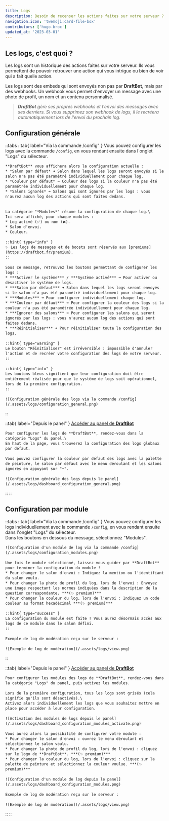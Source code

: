 ```yaml
---
title: Logs
description: Besoin de recenser les actions faites sur votre serveur ? Les logs sont là pour vous !
navigation.icon: 'twemoji:card-file-box'
contributors: ['hugo-broc']
updated_at: '2023-03-01'
---
```


## Les logs, c'est quoi ?

Les logs sont un historique des actions faites sur votre serveur. Ils vous permettent de pouvoir retrouver une action qui vous intrigue ou bien de voir qui a fait quelle action.

Les logs sont des embeds qui sont envoyés non pas par **DraftBot**, mais par des webhooks. Un webhook vous permet d'envoyer un message avec une photo de profil, un nom et un contenu personnalisé.
> ***DraftBot** gère ses propres webhooks et l'envoi des messages avec ses derniers. Si vous supprimez son webhook de logs, il le recréera automatiquement lors de l'envoi du prochain log.*

## Configuration générale

::tabs
  ::tab{ label="Via la commande /config" }
    Vous pouvez configurer les logs avec la commande `/config`, en vous rendant ensuite dans l'onglet "Logs" du sélecteur.


    **DraftBot** vous affichera alors la configuration actuelle :
    * *Salon par défaut* ➜ Salon dans lequel les logs seront envoyés si le salon n'a pas été paramétré individuellement pour chaque log.
    * *Couleur par défaut* ➜ Couleur des logs si la couleur n'a pas été paramétrée individuellement pour chaque log.
    * *Salons ignorés* ➜ Salons qui sont ignorés par les logs : vous n'aurez aucun log des actions qui sont faites dedans.


    La catégorie "*Modules*" résume la configuration de chaque log.\
    Ici sera affiché, pour chaque modules :
    * Log activé (✅) ou non (❌).
    * Salon d'envoi.
    * Couleur.

    ::hint{ type="info" }
    ✨ Les logs de messages et de boosts sont réservés aux [premiums](https://draftbot.fr/premium).
    ::

    Sous ce message, retrouvez les boutons permettant de configurer les logs :
    * ***Activer le système*** / ***Système activé*** ➜ Pour activer ou désactiver le système de logs.
    * ***Salon par défaut*** ➜ Salon dans lequel les logs seront envoyés si le salon n'a pas été paramétré individuellement pour chaque log.
    * ***Modules*** ➜ Pour configurer individuellement chaque log.
    * ***Couleur par défaut*** ➜ Pour configurer la couleur des logs si la couleur n'a pas été paramétrée individuellement pour chaque log.
    * ***Ignorer des salons*** ➜ Pour configurer les salons qui seront ignorés par les logs : vous n'aurez aucun log des actions qui sont faites dedans.
    * ***Réinitialiser*** ➜ Pour réinitialiser toute la configuration des logs.

    ::hint{ type="warning" }
    Le bouton "Réinitialiser" est irréversible : impossible d'annuler l'action et de recréer votre configuration des logs de votre serveur.
    ::

    ::hint{ type="info" }
    Les boutons bleus signifient que leur configuration doit être entièrement réalisée pour que le système de logs soit opérationnel, lors de la première configuration.
    ::

    ![Configuration générale des logs via la commande /config](/.assets/logs/configuration_general.png)
  ::

  ::tab{ label="Depuis le panel" }
    [Accéder au panel de **DraftBot**](https://draftbot.fr/dashboard)

    Pour configurer les logs de **DraftBot**, rendez-vous dans la catégorie "Logs" du panel.\
    En haut de la page, vous trouverez la configuration des logs globaux par défaut.

    Vous pouvez configurer la couleur par défaut des logs avec la palette de peinture, le salon par défaut avec le menu déroulant et les salons ignorés en appuyant sur "+".

    ![Configuration générale des logs depuis le panel](/.assets/logs/dashboard_configuration_general.png)
  ::
::



 ## Configuration par module

::tabs
  ::tab{ label="Via la commande /config" }
    Vous pouvez configurer les logs individuellement avec la commande `/config`, en vous rendant ensuite dans l'onglet "Logs" du sélecteur.\
    Dans les boutons en dessous du message, sélectionnez "Modules".

    ![Configuration d'un module de log via la commande /config](/.assets/logs/configuration_modules.png)

    Une fois le module sélectionné, laissez-vous guider par **DraftBot** pour terminer la configuration du module !
    * Pour changer le salon d'envoi : Indiquez la mention ou l'identifiant du salon voulu.
    * Pour changer la photo de profil du log, lors de l'envoi : Envoyez une image respectant les normes indiquées dans la description de la question correspondante. ***(✨ premium)***
    * Pour changer la couleur du log, lors de l'envoi : Indiquez un code couleur au format hexadécimal ***(✨ premium)***

    ::hint{ type="success" }
    La configuration du module est faite ! Vous aurez désormais accès aux logs de ce module dans le salon défini.
    ::

    Exemple de log de modération reçu sur le serveur :

    ![Exemple de log de modération](/.assets/logs/view.png)
  ::

  ::tab{ label="Depuis le panel" }
    [Accéder au panel de **DraftBot**](https://draftbot.fr/dashboard)

    Pour configurer les modules des logs de **DraftBot**, rendez-vous dans la catégorie "Logs" du panel, puis activez les modules.

    Lors de la première configuration, tous les logs sont grisés (cela signifie qu'ils sont désactivés).\
    Activez alors individuellement les logs que vous souhaitez mettre en place pour accéder à leur configuration.

    ![Activation des modules de logs depuis le panel](/.assets/logs/dashboard_configuration_modules_activate.png)

    Vous aurez alors la possibilité de configurer votre module :
    * Pour changer le salon d'envoi : ouvrez le menu déroulant et sélectionnez le salon voulu.
    * Pour changer la photo de profil du log, lors de l'envoi : cliquez sur le logo de **DraftBot**. ***(✨ premium)***
    * Pour changer la couleur du log, lors de l'envoi : cliquez sur la palette de peinture et sélectionnez la couleur voulue. ***(✨ premium)***

    ![Configuration d'un module de log depuis le panel](/.assets/logs/dashboard_configuration_modules.png)

    Exemple de log de modération reçu sur le serveur :

    ![Exemple de log de modération](/.assets/logs/view.png)
  ::
::

